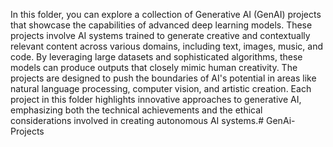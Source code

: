 In this folder, you can explore a collection of Generative AI (GenAI) projects that showcase the capabilities of advanced deep learning models. These projects involve AI systems trained to generate creative and contextually relevant content across various domains, including text, images, music, and code. By leveraging large datasets and sophisticated algorithms, these models can produce outputs that closely mimic human creativity. The projects are designed to push the boundaries of AI's potential in areas like natural language processing, computer vision, and artistic creation. Each project in this folder highlights innovative approaches to generative AI, emphasizing both the technical achievements and the ethical considerations involved in creating autonomous AI systems.# GenAi-Projects
